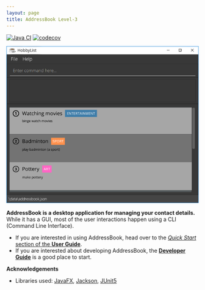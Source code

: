 ```yaml
---
layout: page
title: AddressBook Level-3
---
```


[![Java CI](https://github.com/AY2223S1-CS2103T-T12-3/tp/actions/workflows/gradle.yml/badge.svg)](https://github.com/AY2223S1-CS2103T-T12-3/tp/actions/workflows/gradle.yml)
[![codecov](https://codecov.io/gh/AY2223S1-CS2103T-T12-3/tp/branch/master/graph/badge.svg?token=N1GXOPW52H)](https://codecov.io/gh/AY2223S1-CS2103T-T12-3/tp)

![Ui](images/Ui.png)

**AddressBook is a desktop application for managing your contact details.** While it has a GUI, most of the user interactions happen using a CLI (Command Line Interface).

* If you are interested in using AddressBook, head over to the [_Quick Start_ section of the **User Guide**](UserGuide.html#quick-start).
* If you are interested about developing AddressBook, the [**Developer Guide**](DeveloperGuide.html) is a good place to start.


**Acknowledgements**

* Libraries used: [JavaFX](https://openjfx.io/), [Jackson](https://github.com/FasterXML/jackson), [JUnit5](https://github.com/junit-team/junit5)
